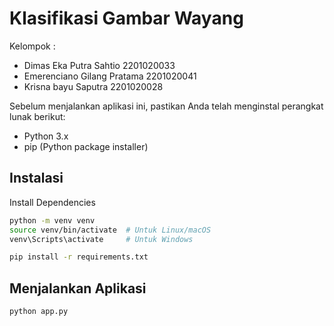 # Klasifikasi Gambar Wayang

Kelompok : 
- Dimas Eka Putra Sahtio 2201020033
- Emerenciano Gilang Pratama 2201020041
- Krisna bayu Saputra 2201020028

Sebelum menjalankan aplikasi ini, pastikan Anda telah menginstal perangkat lunak berikut:
- Python 3.x
- pip (Python package installer)

## Instalasi
Install Dependencies
```bash
python -m venv venv
source venv/bin/activate  # Untuk Linux/macOS
venv\Scripts\activate     # Untuk Windows
```
```bash
pip install -r requirements.txt
```

## Menjalankan Aplikasi
```bash
python app.py
```
